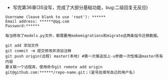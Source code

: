 + 写完第36章(35没写，完成了大部分基础功能，bug:二级回复无反应)
```
Username (leave blank to use 'root'): ******
Email address: ******@qq.com
Password:******
```
```
每当修改了models.py文件，都需要用makemigrations和migrate这两条指令迁移数据。
```
```
git add 添加文件
git commit -m 提交修改并添加注释
git push origin(远程) master(本地) #第一次推送加上-u参数一次性推送master所有内容
要关联一个远程库，使用命令git remote add origin git@github.com:******/repo-name.git；(星号处填写自己的用户名)
```

